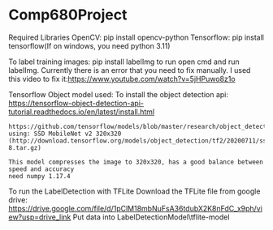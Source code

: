 # Comp680Project

Required Libraries
    OpenCV: pip install opencv-python
    Tensorflow: pip install tensorflow(If on windows, you need python 3.11)

To label training images:
    pip install labelImg
    to run open cmd and run labelImg. Currently there is an error that you need to fix manually. I used this video to fix it:https://www.youtube.com/watch?v=5jHPuwo8z1o

Tensorflow Object model used:
    To install the object detection api: https://tensorflow-object-detection-api-tutorial.readthedocs.io/en/latest/install.html

    https://github.com/tensorflow/models/blob/master/research/object_detection/g3doc/tf2_detection_zoo.md
    using: SSD MobileNet v2 320x320 (http://download.tensorflow.org/models/object_detection/tf2/20200711/ssd_mobilenet_v2_320x320_coco17_tpu-8.tar.gz)

    This model compresses the image to 320x320, has a good balance between speed and accuracy
    need numpy 1.17.4

To run the LabelDetection with TFLite
    Download the TFLite file from google drive: https://drive.google.com/file/d/1pClM18mbNuFsA36tdubX2K8nFdC_x9ph/view?usp=drive_link
    Put data into LabelDetectionModel\tflite-model
    